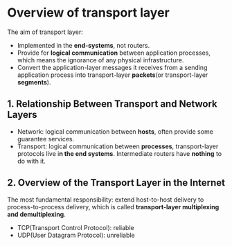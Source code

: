 # Overview of transport layer

The aim of transport layer:

- Implemented in the **end-systems**, not routers.
- Provide for **logical communication** between application processes, which means the ignorance of any physical infrastructure.
- Convert the application-layer messages it receives from a sending application process into transport-layer **packets**(or transport-layer **segments**).

## 1. Relationship Between Transport and Network Layers

- Network:   logical communication between **hosts**, often provide some guarantee services.
- Transport: logical communication between **processes**, transport-layer protocols live i**n the end systems**. Intermediate routers have **nothing** to do with it.



## 2. Overview of the Transport Layer in the Internet

The most fundamental responsibility: extend host-to-host delivery to process-to-process delivery, which is called **transport-layer multiplexing and demultiplexing**.

- TCP(Transport Control Protocol): reliable
- UDP(User Datagram Protocol): unreliable
